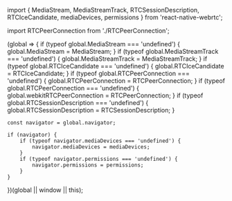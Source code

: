 import {
    MediaStream,
    MediaStreamTrack,
    RTCSessionDescription,
    RTCIceCandidate,
    mediaDevices,
    permissions
} from 'react-native-webrtc';

import RTCPeerConnection from './RTCPeerConnection';

(global => {
    if (typeof global.MediaStream === 'undefined') {
        global.MediaStream = MediaStream;
    }
    if (typeof global.MediaStreamTrack === 'undefined') {
        global.MediaStreamTrack = MediaStreamTrack;
    }
    if (typeof global.RTCIceCandidate === 'undefined') {
        global.RTCIceCandidate = RTCIceCandidate;
    }
    if (typeof global.RTCPeerConnection === 'undefined') {
        global.RTCPeerConnection = RTCPeerConnection;
    }
    if (typeof global.RTCPeerConnection === 'undefined') {
        global.webkitRTCPeerConnection = RTCPeerConnection;
    }
    if (typeof global.RTCSessionDescription === 'undefined') {
        global.RTCSessionDescription = RTCSessionDescription;
    }

    const navigator = global.navigator;

    if (navigator) {
        if (typeof navigator.mediaDevices === 'undefined') {
            navigator.mediaDevices = mediaDevices;
        }
        if (typeof navigator.permissions === 'undefined') {
            navigator.permissions = permissions;
        }
    }

})(global || window || this); 
